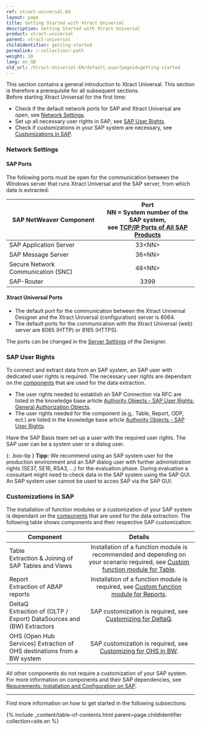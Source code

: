 ```yaml
---
ref: xtract-universal-04
layout: page
title: Getting Started with Xtract Universal
description: Getting Started with Xtract Universal
product: xtract-universal
parent: xtract-universal
childidentifier: getting-started
permalink: /:collection/:path
weight: 10
lang: en_GB
old_url: /Xtract-Universal-EN/default.aspx?pageid=getting-started
---
```


This section contains a general introduction to Xtract Universal.
This section is therefore a prerequisite for all subsequent sections.<br>
Before starting Xtract Universal for the first time: 
- Check if the default network ports for SAP and Xtract Universal are open, see [Network Settings](#network-settings). 
- Set up all necessary user rights in SAP, see [SAP User Rights](#sap-user-rights).
- Check if customizations in your SAP system are necessary, see [Customizations in SAP](#customizations-in-sap).

### Network Settings

#### SAP Ports

The following ports must be open for the communication between the Windows server that runs Xtract Universal and the SAP server, from which data is extracted:

| SAP NetWeaver Component | Port<br> NN = System number of the SAP system, <br>see [TCP/IP Ports of All SAP Products](https://help.sap.com/viewer/ports) |
| ------------- |:-------------:|
| SAP Application Server | 33\<NN> |
| SAP Message Server | 36\<NN> |
| Secure Network Communication (SNC)| 48\<NN\> |
| SAP-Router | 3399 |

#### Xtract Universal Ports

- The default port for the communication between the Xtract Universal Designer and the Xtract Universal (configuration) server is 8064.
- The default ports for the communication with the Xtract Universal (web) server are 8065 (HTTP) or 8165 (HTTPS).

The ports can be changed in the [Server Settings](../server/server-settings) of the Designer.

### SAP User Rights

To connect and extract data from an SAP system, an SAP user with dedicated user rights is required.
The necessary user rights are dependant on the [components](../index#available-components) that are used for the data extraction.

- The user rights needed to establish an SAP Connection via RFC are listed in the knowledge base article [Authority Objects - SAP User Rights: General Authorization Objects](https://kb.theobald-software.com/sap/authority-objects-sap-user-rights#general-authorization-objects).
- The user rights needed for the component (e.g,. Table, Report, ODP, ect.) are listed in the knowledge base article [Authority Objects - SAP User Rights](https://kb.theobald-software.com/sap/authority-objects-sap-user-rights).

Have the SAP Basis team set up a user with the required user rights.
The SAP user can be a system user or a dialog user. 

{: .box-tip }
**Tipp:** We recommend using an SAP system user for the production environment and an SAP dialog user with further administration rights (SE37, SE16, RSA3, ...) for the evaluation phase.
During evaluation a consultant might need to check data in the SAP system using the SAP GUI. An SAP system user cannot be used to acces SAP via the SAP GUI.

### Customizations in SAP

The installation of function modules or a customization of your SAP system is dependant on the [components](../index#available-components) that are used for the data extraction.
The following table shows components and their respective SAP customization:

| Component | Details |
| ------------- |:-------------:|
| Table <br>Extraction & Joining of SAP Tables and Views | Installation of a function module is recommended and depending on your scenario required, see [Custom function module for Table](../sap-customizing/custom-function-module-for-table-extraction). |
| Report <br>Extraction of ABAP reports | Installation of a function module is required, see [Custom function module for Reports](../sap-customizing/install-report-custom-function-module). |
| DeltaQ <br>Extraction of (OLTP / Export) DataSources and (BW) Extractors | SAP customization is required, see [Customizing for DeltaQ](../sap-customizing/customizing-for-deltaq). |
| OHS (Open Hub Services) Extraction of OHS destinations from a BW system | SAP customization is required, see [Customizing for OHS in BW](../sap-customizing/preparation-for-ohs-in-bw). |

All other components do not require a customization of your SAP system.<br>
For more information on components and their SAP dependencies, see [Requirements: Installation and Configuration on SAP](../introduction/requirements#installation-and-configuration-on-sap).
 
******

Find more information on how to get started in the following subsections:

{% include _content/table-of-contents.html parent=page.childidentifier collection=site.en %}

